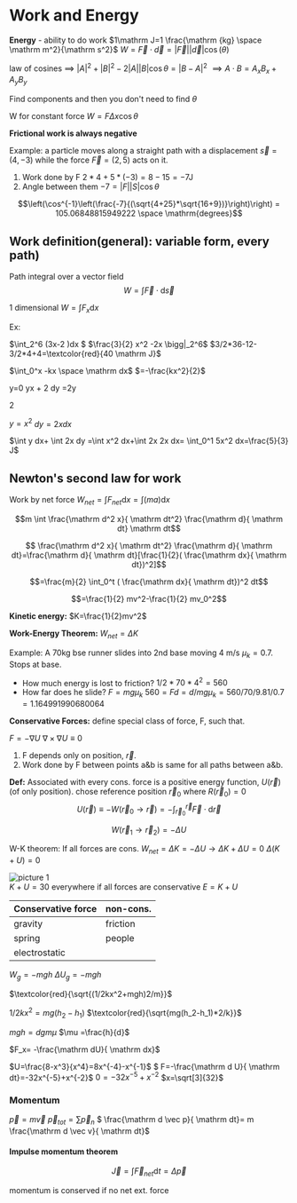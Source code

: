 # Work and Energy

**Energy** - ability to do work
$1\mathrm J=1 \frac{\mathrm {kg} \space \mathrm m^2}{\mathrm s^2}$
$W=\vec F \cdot \vec d=|\vec F| |\vec d| \cos(\theta)$

law of cosines $\implies$
$|A|^2+|B|^2-2|A||B| \cos \theta = |B-A|^2$
$\implies A \cdot B= A_x B_x+A_yB_y$

Find components and then you don't need to find $\theta$

W for constant force
$W=F \Delta x \cos \theta$

**Frictional work is always negative**

Example: a particle moves along a straight path with a displacement  $\vec s  =(4,-3)$ while the force $\vec F=(2,5)$ acts on it.

1. Work done by F
$2*4+5*(-3)=8-15=-7 \mathrm J$
2. Angle between them
$-7=|F||S| \cos \theta$

$$\left(\cos^{-1}\left(\frac{-7}{(\sqrt{4+25}*\sqrt{16+9})}\right)\right) = 105.06848815949222 \space \mathrm{degrees}$$

## Work definition(general): variable form, every path)

Path integral over a vector field
$$W=\int \vec F\cdot \mathrm d \vec s$$

1 dimensional
$W=\int F_x \mathrm dx$

Ex:

$\int_2^6 (3x-2 )dx $
$\frac{3}{2} x^2 -2x \bigg|_2^6$
$3/2*36-12-3/2*4+4=\textcolor{red}{40 \mathrm J}$

$\int_0^x  -kx \space \mathrm dx$
$=-\frac{kx^2}{2}$

y=0
yx + 2 dy =2y 

2

$y=x^2$
$dy= 2x dx$

$\int y dx+ \int 2x dy =\int x^2 dx+\int 2x 2x dx= \int_0^1 5x^2 dx=\frac{5}{3} J$

## Newton's second law for work


Work by net force $W_{net}= \int F_{net} \mathrm dx = \int (ma) \mathrm dx$

$$m \int \frac{\mathrm d^2 x}{ \mathrm dt^2} \frac{\mathrm d}{ \mathrm dt} \mathrm dt$$

$$ \frac{\mathrm d^2 x}{ \mathrm dt^2} \frac{\mathrm d}{ \mathrm dt}=\frac{\mathrm d}{ \mathrm dt}[\frac{1}{2}( \frac{\mathrm dx}{ \mathrm dt})^2]$$

$$=\frac{m}{2} \int_0^t ( \frac{\mathrm dx}{ \mathrm dt})^2 dt$$

$$=\frac{1}{2} mv^2-\frac{1}{2} mv_0^2$$

**Kinetic energy:**
$K=\frac{1}{2}mv^2$

**Work-Energy Theorem:**
$W_{net}= \Delta K$

Example:
A 70kg bse runner slides into 2nd base moving 4 m/s $\mu_k=0.7$. Stops at base.

- How much energy is lost to friction?
$1/2*70*4^2 = 560$
- How far does he slide?
$F=mg \mu_k$
$560=Fd=d/mg \mu_k=560/70/9.81/0.7 = 1.164991990680064$

**Conservative Forces:** define special class of force, F, such that.

$F=-\nabla U$
$\nabla \times \nabla U \equiv 0$

1. F depends only on position, $\vec r$.
2. Work done by F between points a&b is same for all paths between a&b.

**Def:**
Associated with every cons. force is a positive energy function, $U(\vec r)$ (of only position).
chose reference position $\vec r_0$ where $R(\vec r_0)=0$
$$U(\vec r) \equiv -W (\vec r_0 \to  \vec r)=-\int_{\vec r_0}^{\vec r} \vec F \cdot \mathrm d \vec r$$


$$W(\vec r_1 \to \vec r_2)=-\Delta U$$

W-K theorem: If all forces are cons.
$W_{net}=\Delta K=-\Delta U \to \Delta K+ \Delta U=0$
$\Delta(K+U)=0$


![picture 1](https://i.imgur.com/c0afRjh.png)  
$K+U=30$ everywhere if all forces are conservative
$E=K+U$

Conservative force|non-cons.
-----|-----
gravity|friction
spring|people
electrostatic|

$W_g=-mgh$
$\Delta U_g=-mgh$

$\textcolor{red}{\sqrt{(1/2kx^2+mgh)2/m}}$

$1/2kx^2=mg(h_2-h_1)$
$\textcolor{red}{\sqrt{mg(h_2-h_1)*2/k}}$

$mgh=dgm \mu$
$\mu =\frac{h}{d}$

$F_x= -\frac{\mathrm dU}{ \mathrm dx}$

$U=\frac{8-x^3}{x^4}=8x^{-4}-x^{-1}$
$ F=-\frac{\mathrm d U}{ \mathrm dt}=-32x^{-5}+x^{-2}$
$0=-32x^{-5}+x^{-2}$
$x=\sqrt[3]{32}$

### Momentum

$\vec p= m \vec v$
$\vec p_{tot}= \sum \vec p_n$
$ \frac{\mathrm d \vec p}{ \mathrm dt}= m \frac{\mathrm d \vec v}{ \mathrm dt}$

#### Impulse momentum theorem

$$\vec J = \int \vec F_{net} \mathrm dt=\Delta \vec p$$

momentum is conserved if no net ext. force
